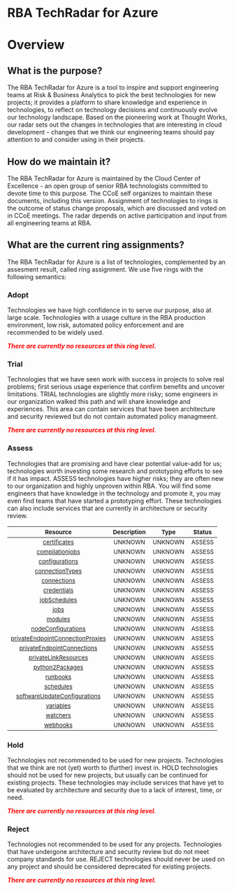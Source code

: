 
RBA TechRadar for Azure
=======================

# Overview

## What is the purpose?


The RBA TechRadar for Azure is a tool to inspire and support engineering teams at Risk & Business Analytics to pick the best technologies for new projects; it provides a platform to share knowledge and experience in technologies, to reflect on technology decisions and continuously evolve our technology landscape.  Based on the pioneering work at Thought Works, our radar sets out the changes in technologies that are interesting in cloud development - changes that we think our engineering teams should pay attention to and consider using in their projects.
## How do we maintain it?


The RBA TechRadar for Azure is maintained by the Cloud Center of Excellence - an open group of senior RBA technologists committed to devote time to this purpose.  The CCoE self organizes to maintain these documents, including this version.  Assignment of technologies to rings is the outcome of status change proposals, which are discussed and voted on in CCoE meetings.  The radar depends on active participation and input from all engineering teams at RBA.
## What are the current ring assignments?


The RBA TechRadar for Azure is a list of technologies, complemented by an assesment result, called ring assignment.  We use five rings with the following semantics:
### Adopt


Technologies we have high confidence in to serve our purpose, also at large scale.  Technologies with a usage culture in the RBA production environment, low risk, automated policy enforcement and are recommended to be widely used.  
  
***<font color="red"> There are currently no resources at this ring level. </font>***
### Trial


Technologies that we have seen work with success in projects to solve real problems;  first serious usage experience that confirm benefits and uncover limitations.  TRIAL technologies are slightly more risky; some engineers in our organization walked this path and will share knowledge and experiences.  This area can contain services that have been architecture and security reviewed but do not contain automated policy managmeent.  
  
***<font color="red"> There are currently no resources at this ring level. </font>***
### Assess


Technologies that are promising and have clear potential value-add for us; technologies worth investing some research and prototyping efforts to see if it has impact.  ASSESS technologies have higher risks;  they are often new to our organization and highly unproven within RBA.  You will find some engineers that have knowledge in the technology and promote it, you may even find teams that have started a prototyping effort.  These technologies can also include services that are currently in architecture or security review.  

|<sub>Resource</sub>|<sub>Description</sub>|<sub>Type</sub>|<sub>Status</sub>|
| :---: | :---: | :---: | :---: |
|<sub>[certificates](https://github.com/openrba/python-azure-techradar/tree/master/Microsoft.AppConfiguration/automationAccounts/certificates)</sub>|<sub>UNKNOWN</sub>|<sub>UNKNOWN</sub>|<sub>ASSESS</sub>|
|<sub>[compilationjobs](https://github.com/openrba/python-azure-techradar/tree/master/Microsoft.AppConfiguration/automationAccounts/compilationjobs)</sub>|<sub>UNKNOWN</sub>|<sub>UNKNOWN</sub>|<sub>ASSESS</sub>|
|<sub>[configurations](https://github.com/openrba/python-azure-techradar/tree/master/Microsoft.AppConfiguration/automationAccounts/configurations)</sub>|<sub>UNKNOWN</sub>|<sub>UNKNOWN</sub>|<sub>ASSESS</sub>|
|<sub>[connectionTypes](https://github.com/openrba/python-azure-techradar/tree/master/Microsoft.AppConfiguration/automationAccounts/connectionTypes)</sub>|<sub>UNKNOWN</sub>|<sub>UNKNOWN</sub>|<sub>ASSESS</sub>|
|<sub>[connections](https://github.com/openrba/python-azure-techradar/tree/master/Microsoft.AppConfiguration/automationAccounts/connections)</sub>|<sub>UNKNOWN</sub>|<sub>UNKNOWN</sub>|<sub>ASSESS</sub>|
|<sub>[credentials](https://github.com/openrba/python-azure-techradar/tree/master/Microsoft.AppConfiguration/automationAccounts/credentials)</sub>|<sub>UNKNOWN</sub>|<sub>UNKNOWN</sub>|<sub>ASSESS</sub>|
|<sub>[jobSchedules](https://github.com/openrba/python-azure-techradar/tree/master/Microsoft.AppConfiguration/automationAccounts/jobSchedules)</sub>|<sub>UNKNOWN</sub>|<sub>UNKNOWN</sub>|<sub>ASSESS</sub>|
|<sub>[jobs](https://github.com/openrba/python-azure-techradar/tree/master/Microsoft.AppConfiguration/automationAccounts/jobs)</sub>|<sub>UNKNOWN</sub>|<sub>UNKNOWN</sub>|<sub>ASSESS</sub>|
|<sub>[modules](https://github.com/openrba/python-azure-techradar/tree/master/Microsoft.AppConfiguration/automationAccounts/modules)</sub>|<sub>UNKNOWN</sub>|<sub>UNKNOWN</sub>|<sub>ASSESS</sub>|
|<sub>[nodeConfigurations](https://github.com/openrba/python-azure-techradar/tree/master/Microsoft.AppConfiguration/automationAccounts/nodeConfigurations)</sub>|<sub>UNKNOWN</sub>|<sub>UNKNOWN</sub>|<sub>ASSESS</sub>|
|<sub>[privateEndpointConnectionProxies](https://github.com/openrba/python-azure-techradar/tree/master/Microsoft.AppConfiguration/automationAccounts/privateEndpointConnectionProxies)</sub>|<sub>UNKNOWN</sub>|<sub>UNKNOWN</sub>|<sub>ASSESS</sub>|
|<sub>[privateEndpointConnections](https://github.com/openrba/python-azure-techradar/tree/master/Microsoft.AppConfiguration/automationAccounts/privateEndpointConnections)</sub>|<sub>UNKNOWN</sub>|<sub>UNKNOWN</sub>|<sub>ASSESS</sub>|
|<sub>[privateLinkResources](https://github.com/openrba/python-azure-techradar/tree/master/Microsoft.AppConfiguration/automationAccounts/privateLinkResources)</sub>|<sub>UNKNOWN</sub>|<sub>UNKNOWN</sub>|<sub>ASSESS</sub>|
|<sub>[python2Packages](https://github.com/openrba/python-azure-techradar/tree/master/Microsoft.AppConfiguration/automationAccounts/python2Packages)</sub>|<sub>UNKNOWN</sub>|<sub>UNKNOWN</sub>|<sub>ASSESS</sub>|
|<sub>[runbooks](https://github.com/openrba/python-azure-techradar/tree/master/Microsoft.AppConfiguration/automationAccounts/runbooks)</sub>|<sub>UNKNOWN</sub>|<sub>UNKNOWN</sub>|<sub>ASSESS</sub>|
|<sub>[schedules](https://github.com/openrba/python-azure-techradar/tree/master/Microsoft.AppConfiguration/automationAccounts/schedules)</sub>|<sub>UNKNOWN</sub>|<sub>UNKNOWN</sub>|<sub>ASSESS</sub>|
|<sub>[softwareUpdateConfigurations](https://github.com/openrba/python-azure-techradar/tree/master/Microsoft.AppConfiguration/automationAccounts/softwareUpdateConfigurations)</sub>|<sub>UNKNOWN</sub>|<sub>UNKNOWN</sub>|<sub>ASSESS</sub>|
|<sub>[variables](https://github.com/openrba/python-azure-techradar/tree/master/Microsoft.AppConfiguration/automationAccounts/variables)</sub>|<sub>UNKNOWN</sub>|<sub>UNKNOWN</sub>|<sub>ASSESS</sub>|
|<sub>[watchers](https://github.com/openrba/python-azure-techradar/tree/master/Microsoft.AppConfiguration/automationAccounts/watchers)</sub>|<sub>UNKNOWN</sub>|<sub>UNKNOWN</sub>|<sub>ASSESS</sub>|
|<sub>[webhooks](https://github.com/openrba/python-azure-techradar/tree/master/Microsoft.AppConfiguration/automationAccounts/webhooks)</sub>|<sub>UNKNOWN</sub>|<sub>UNKNOWN</sub>|<sub>ASSESS</sub>|

### Hold


Technologies not recommended to be used for new projects. Technologies that we think are not (yet) worth to (further) invest in.  HOLD technologies should not be used for new projects, but usually can be continued for existing projects.  These technologies may include services that have yet to be evaluated by architecture and security due to a lack of interest, time, or need.  
  
***<font color="red"> There are currently no resources at this ring level. </font>***
### Reject


Technologies not recommended to be used for any projects. Technologies that have undergone architecture and security review but do not meet company standards for use.  REJECT technologies should never be used on any project and should be considered deprecated for existing projects.  
  
***<font color="red"> There are currently no resources at this ring level. </font>***